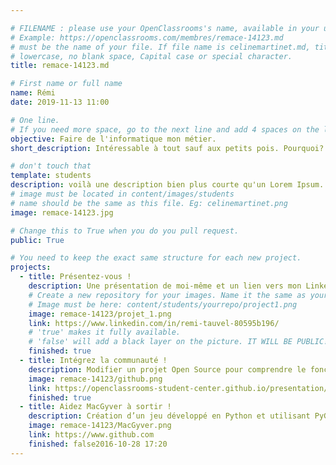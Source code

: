 ```yaml
---

# FILENAME : please use your OpenClassrooms's name, available in your url.
# Example: https://openclassrooms.com/membres/remace-14123.md
# must be the name of your file. If file name is celinemartinet.md, title is celinemartinet.
# lowercase, no blank space, Capital case or special character.
title: remace-14123.md

# First name or full name
name: Rémi
date: 2019-11-13 11:00

# One line.
# If you need more space, go to the next line and add 4 spaces on the left, as in 'description'.
objective: Faire de l'informatique mon métier.
short_description: Intéressable à tout sauf aux petits pois. Pourquoi? Pourquoi pas?

# don't touch that
template: students
description: voilà une description bien plus courte qu'un Lorem Ipsum.
# image must be located in content/images/students
# name should be the same as this file. Eg: celinemartinet.png
image: remace-14123.jpg

# Change this to True when you do you pull request.
public: True

# You need to keep the exact same structure for each new project.
projects:
  - title: Présentez-vous !
    description: Une présentation de moi-même et un lien vers mon LinkedIn.
    # Create a new repository for your images. Name it the same as your nickname and profile picture.
    # Image must be here: content/students/yourrepo/project1.png
    image: remace-14123/projet_1.png
    link: https://www.linkedin.com/in/remi-tauvel-80595b196/
    # 'true' makes it fully available.
    # 'false' will add a black layer on the picture. IT WILL BE PUBLIC!
    finished: true
  - title: Intégrez la communauté !
    description: Modifier un projet Open Source pour comprendre le fonctionnement de Git, de Github et des pull requests. 
    image: remace-14123/github.png
    link: https://openclassrooms-student-center.github.io/presentation/students/ratus.html
    finished: true
  - title: Aidez MacGyver à sortir !
    description: Création d’un jeu développé en Python et utilisant PyGame.
    image: remace-14123/MacGyver.png
    link: https://www.github.com
    finished: false2016-10-28 17:20
---
```

